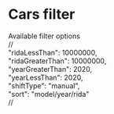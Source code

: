 # Cars filter

Available filter options  
//  
"ridaLessThan": 10000000,  
"ridaGreaterThan": 10000000,  
"yearGreaterThan": 2020,  
"yearLessThan": 2020,  
"shiftType": "manual",  
"sort": "model/year/rida"  
//  
